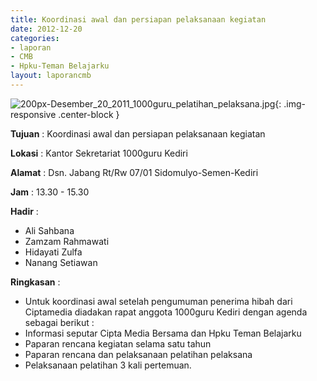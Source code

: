 ```yaml
---
title: Koordinasi awal dan persiapan pelaksanaan kegiatan
date: 2012-12-20
categories:
- laporan
- CMB
- Hpku-Teman Belajarku
layout: laporancmb
---
```


![200px-Desember_20_2011_1000guru_pelatihan_pelaksana.jpg](/uploads/200px-Desember_20_2011_1000guru_pelatihan_pelaksana.jpg){: .img-responsive .center-block }	
	
**Tujuan** :	Koordinasi awal dan persiapan pelaksanaan kegiatan
	
**Lokasi** :	Kantor Sekretariat 1000guru Kediri
	
**Alamat** : 	Dsn. Jabang Rt/Rw 07/01 Sidomulyo-Semen-Kediri
	
**Jam** :	13.30 - 15.30
	
**Hadir** :
*	Ali Sahbana
*	Zamzam Rahmawati
*	Hidayati Zulfa
*	Nanang Setiawan

**Ringkasan** :	
* Untuk koordinasi awal setelah pengumuman penerima hibah dari Ciptamedia diadakan rapat anggota 1000guru Kediri dengan agenda sebagai berikut :
*	Informasi seputar Cipta Media Bersama dan Hpku Teman Belajarku
*	Paparan rencana kegiatan selama satu tahun
*	Paparan rencana dan pelaksanaan pelatihan pelaksana
*	Pelaksanaan pelatihan 3 kali pertemuan.
